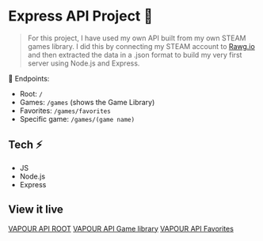 # Express API Project 🚆

>For this project, I have used my own API built from my own STEAM games library. I did this by connecting my STEAM account to [Rawg.io](https://rawg.io/) and then extracted the data in a .json format to build my very first server using Node.js and Express.

💫 Endpoints:

- Root: `/`
- Games: `/games` (shows the Game Library)
- Favorites: `/games/favorites`
- Specific game: `/games/(game name)`

## Tech ⚡️
- JS
- Node.js
- Express

## View it live

[VAPOUR API ROOT](https://express-vapour.herokuapp.com/)
[VAPOUR API Game library](https://express-vapour.herokuapp.com/games)
[VAPOUR API Favorites](https://express-vapour.herokuapp.com/favorites)

